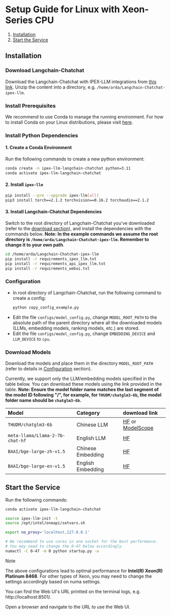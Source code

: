 # Setup Guide for Linux with Xeon-Series CPU

1. [Installation](#installation)
2. [Start the Service](#start-the-service)

## Installation

### Download Langchain-Chatchat

Download the Langchain-Chatchat with IPEX-LLM integrations from [this link](https://github.com/intel-analytics/Langchain-Chatchat/archive/refs/heads/ipex-llm.zip). Unzip the content into a directory, e.g. `/home/arda/Langchain-Chatchat-ipex-llm`. 

### Install Prerequisites

We recommend to use Conda to manage the running environment. For how to install Conda on your Linux distributions, please visit [here](https://conda.io/projects/conda/en/latest/user-guide/install/linux.html).

### Install Python Dependencies

#### 1. Create a Conda Environment
Run the following commands to create a new python environment:
```bash
conda create -n ipex-llm-langchain-chatchat python=3.11
conda activate ipex-llm-langchain-chatchat
```

#### 2.  Install `ipex-llm` 
```bash
pip install --pre --upgrade ipex-llm[all]
pip3 install torch==2.1.2 torchvision==0.16.2 torchaudio==2.1.2
```

#### 3. Install Langchain-Chatchat Dependencies 
Switch to the root directory of Langchain-Chatchat you've downloaded (refer to the [download section](#download-langchain-chatchat)), and install the dependencies with the commands below. **Note: In the example commands we assume the root directory is `/home/arda/Langchain-Chatchat-ipex-llm`. Remember to change it to your own path**.
```bash
cd /home/arda/Langchain-Chatchat-ipex-llm
pip install -r requirements_ipex_llm.txt 
pip install -r requirements_api_ipex_llm.txt
pip install -r requirements_webui.txt
```

### Configuration
-  In root directory of Langchain-Chatchat, run the following command to create a config:
    ```bash
    python copy_config_example.py
    ```
- Edit the file `configs/model_config.py`, change `MODEL_ROOT_PATH` to the absolute path of the parent directory where all the downloaded models (LLMs, embedding models, ranking models, etc.) are stored.
- Edit the file `configs/model_config.py`, change `EMBEDDING_DEVICE` and `LLM_DEVICE` to `cpu`.

### Download Models
Download the models and place them in the directory `MODEL_ROOT_PATH` (refer to details in [Configuration](#configuration) section). 

Currently, we support only the LLM/embedding models specified in the table below. You can download these models using the link provided in the table. **Note: Ensure the model folder name matches the last segment of the model ID following "/", for example, for `THUDM/chatglm3-6b`, the model folder name should be `chatglm3-6b`.**


| Model |Category| download link | 
|:--|:--|:--|
|`THUDM/chatglm3-6b`|Chinese LLM| [HF](https://huggingface.co/THUDM/chatglm3-6b) or [ModelScope](https://www.modelscope.cn/models/ZhipuAI/chatglm3-6b/summary) |
|`meta-llama/Llama-2-7b-chat-hf`|English LLM| [HF](https://huggingface.co/meta-llama/Llama-2-7b-chat-hf) | 
|`BAAI/bge-large-zh-v1.5`|Chinese Embedding| [HF](https://huggingface.co/BAAI/bge-large-zh-v1.5) |
|`BAAI/bge-large-en-v1.5`| English Embedding|[HF](https://huggingface.co/BAAI/bge-large-en-v1.5) |

## Start the Service
Run the following commands:
```bash
conda activate ipex-llm-langchain-chatchat

source ipex-llm-init -t
source /opt/intel/oneapi/setvars.sh

export no_proxy='localhost,127.0.0.1'

# We recommend to use cores in one socket for the best performance.
# You may need to change the 0-47 below accordingly.
numactl -C 0-47 -m 0 python startup.py -a
```
>[!Note]
> The above configurations lead to optimal performance for **Intel(R) Xeon(R) Platinum 8468**. For other types of Xeon, you may need to change the settings accordingly based on numa settings. 

You can find the Web UI's URL printted on the terminal logs, e.g. http://localhost:8501/.

Open a browser and navigate to the URL to use the Web UI. 